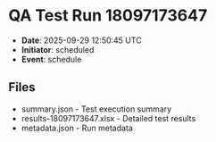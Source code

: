 # QA Test Run 18097173647

- **Date**: 2025-09-29 12:50:45 UTC
- **Initiator**: scheduled
- **Event**: schedule

## Files
- summary.json - Test execution summary
- results-18097173647.xlsx - Detailed test results
- metadata.json - Run metadata
